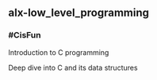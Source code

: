 ## alx-low_level_programming
### #CisFun
Introduction to C programming

Deep dive into C and its data structures
